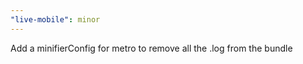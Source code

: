 ```yaml
---
"live-mobile": minor
---
```


Add a minifierConfig for metro to remove all the .log from the bundle
